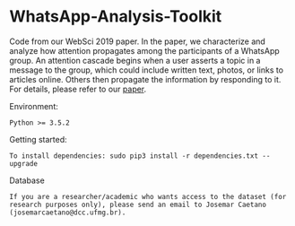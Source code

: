 # WhatsApp-Analysis-Toolkit

Code from our WebSci 2019 paper. 
In the paper, we characterize and analyze how attention propagates among the participants of a WhatsApp group. 
An attention cascade begins when a user asserts a topic in a message to the group, which could include written text, 
photos, or links to articles online. Others then propagate the information by responding to it.
For details, please refer to our [paper](https://arxiv.org/abs/1905.00825). 

Environment:
    
    Python >= 3.5.2

Getting started:

    To install dependencies: sudo pip3 install -r dependencies.txt --upgrade
        
Database

    If you are a researcher/academic who wants access to the dataset (for research purposes only), please send an email to Josemar Caetano (josemarcaetano@dcc.ufmg.br).